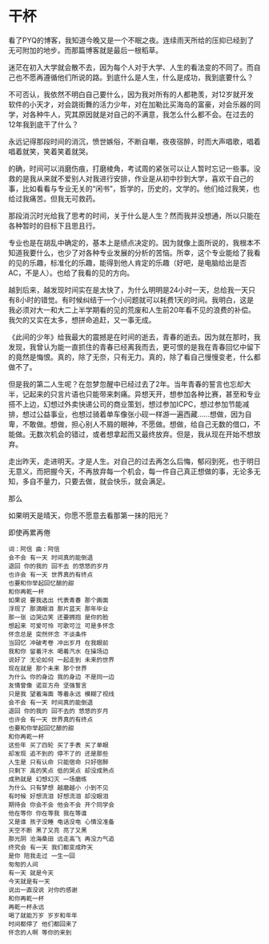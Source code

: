 干杯
====

看了PYQ的博客，我知道今晚又是一个不眠之夜。连续雨天所给的压抑已经到了无可附加的地步。而那篇博客就是最后一根稻草。

迷茫在初入大学就会散不去，因为每个人对于大学、人生的看法变的不同了。而自己也不愿再遵循他们所说的路。到底什么是人生，什么是成功，我到底要什么？

不可否认，我依然不明白自己要什么，因为我对所有的人都艳羡，对12岁就开发软件的小天才，对会跳街舞的活力少年，对在加勒比买海岛的富豪，对会乐器的同学，对各种牛人，究其原因就是对自己的不满意，我怎么什么都不会。在过去的12年我到底干了什么？

永远记得那段时间的消沉，愤世嫉俗，不断自嘲，夜夜宿醉，时而大声唱歌，唱着唱着就笑，笑着笑着就哭。

的确，时间可以消磨伤痕，打磨棱角，考试周的紧张可以让人暂时忘记一些事。没救的是我从来就不爱别人对我进行安排，作业是从初中抄到大学，喜欢干自己的事，比如看看与专业无关的“闲书”，哲学的，历史的，文学的。他们给过我笑，也给过我痛苦。但我无可救药。

那段消沉时光给我了思考的时间，关于什么是人生？然而我并没想通，所以只能在各种暂时的目标下且思且行。

专业也是在胡乱中确定的，基本上是绩点决定的。因为就像上面所说的，我根本不知道我要什么，也少了对各种专业发展的分析的苦恼。所幸，这个专业能给了我看的见的乐趣，标准化的乐趣，能得到他人肯定的乐趣（好吧，是电脑给出是否AC，不是人）。也给了我看的见的方向。

越到后来，越发现时间实在是太快了，为什么明明是24小时一天，总给我一天只有8小时的错觉。有时候纠结于一个小问题就可以耗费1天的时间。我明白，这是我必须对大一和大二上半学期看的见的荒废和人生前20年看不见的浪费的补偿。我欠的又实在太多，想拼命追赶，又一事无成。

《此间的少年》给我最大的震撼是在时间的逝去，青春的逝去。因为就在那时，我发现，我曾认为能一直抓住的青春已经离我而去，更可恨的是我在青春回忆中留下的竟然是悔恨。真的，除了无奈，只有无力。真的，除了看自己慢慢变老，什么都做不了。

但是我的第二人生呢？在忽梦忽醒中已经过去了2年。当年青春的誓言也忘却大半，记起来的只言片语也只能带来刺痛。异想天开，想参加各种比赛，甚至和专业搭不上边，幻想过外卖快递公司的商业策划，想过参加ICPC，想过参加节能减排，想过公益事业，也想过骑着单车像张小砚一样游一遍西藏……想做，因为自卑，不敢做。想做，担心别人不屑的眼神，不愿做。想做，给自己无数的借口，不能做。无数次机会的错过，或者想拿起而又最终放弃。但是，我从现在开始不想放弃。

走出昨天，走进明天。才是人生。对自己的过去再怎么后悔，郁闷到死，也于明日无意义，而把握今天，不再放弃每一个机会，每一件自己真正想做的事，无论多无知，多自不量力，只要去做，就会快乐，就会满足。

那么

如果明天是晴天，你愿不愿意去看那第一抹的阳光？

即使再累再倦


	词：阿信 曲：阿信
	会不会 有一天 时间真的能倒退
	退回 你的我的 回不去 的悠悠的岁月
	也许会 有一天 世界真的有终点
	也要和你举起回忆酿的甜
	和你再乾一杯
	如果说 要我选出 代表青春 那个画面
	浮现了 那滴眼泪 那片蓝天 那年毕业
	那一张 边哭边笑 还要拥抱 是你的脸
	想起来 可爱可怜 可歌可泣 可是多怀念
	怀念总是 突然怀念 不谈条件
	当回忆 冲破考卷 冲出岁月 在我眼前
	我和你 留着汗水 喝着汽水 在操场边
	说好了 无论如何 一起走到 未来的世界
	现在就是 那个未来 那个世界
	为什么 你的身边 我的身边 不是同一边
	友情曾像 诺亚方舟 坚强誓言
	只是我 望着海面 等着永远 模糊了视线
	会不会 有一天 时间真的能倒退
	退回 你的我的 回不去的 悠悠的岁月
	也许会 有一天 世界真的有终点
	也要和你举起回忆酿的甜
	和你再乾一杯
	这些年 买了四轮 买了手表 买了单眼
	却发现 追不到的 停不了的 还是那些
	人生是 只有认命 只能宿命 只好宿醉
	只剩下 高的笑点 低的哭点 却没成熟点
	成熟就是 幻想幻灭 一场磨练
	为什么 只有梦想 越磨越小 小到不见
	有时候 好想流泪 好想流泪 却没眼泪
	期待会 你会不会 他会不会 开个同学会
	他在等你 你在等我 我在等谁
	又是谁 孩子没睡 电话没电 心情没准备
	天空不断 黑了又亮 亮了又黑
	那光阴 沧海桑田 远走高飞 再没力气追
	终究会 有一天 我们都变成昨天
	是你 陪我走过 一生一回
	匆匆的人间
	有一天 就是今天
	今天就是有一天
	说出一直没说 对你的感谢
	和你再乾一杯
	再乾一杯永远
	喝了就能万岁 岁岁和年年
	时间都停了 他们都回来了
	怀念的人啊 等你的来到

